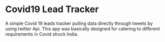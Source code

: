 # Covid19 Lead Tracker
A simple Covid 19 leads tracker pulling data directly through tweets by using twitter Api.
This app was basically designed for catering to different requirements in Covid struck India.
